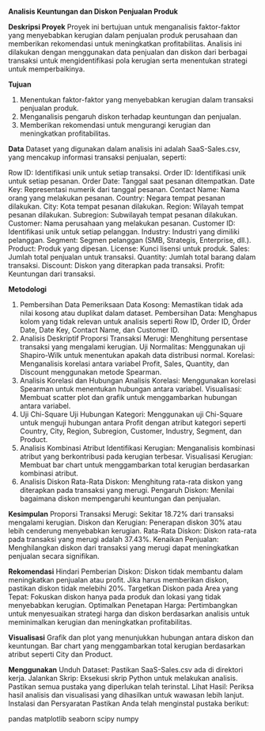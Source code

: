**Analisis Keuntungan dan Diskon Penjualan Produk**

**Deskripsi Proyek**
Proyek ini bertujuan untuk menganalisis faktor-faktor yang menyebabkan kerugian dalam penjualan produk perusahaan dan memberikan rekomendasi untuk meningkatkan profitabilitas. Analisis ini dilakukan dengan menggunakan data penjualan dan diskon dari berbagai transaksi untuk mengidentifikasi pola kerugian serta menentukan strategi untuk memperbaikinya.

**Tujuan**
1. Menentukan faktor-faktor yang menyebabkan kerugian dalam transaksi penjualan produk.
2. Menganalisis pengaruh diskon terhadap keuntungan dan penjualan.
3. Memberikan rekomendasi untuk mengurangi kerugian dan meningkatkan profitabilitas.

**Data**
Dataset yang digunakan dalam analisis ini adalah SaaS-Sales.csv, yang mencakup informasi transaksi penjualan, seperti:

Row ID: Identifikasi unik untuk setiap transaksi.
Order ID: Identifikasi unik untuk setiap pesanan.
Order Date: Tanggal saat pesanan ditempatkan.
Date Key: Representasi numerik dari tanggal pesanan.
Contact Name: Nama orang yang melakukan pesanan.
Country: Negara tempat pesanan dilakukan.
City: Kota tempat pesanan dilakukan.
Region: Wilayah tempat pesanan dilakukan.
Subregion: Subwilayah tempat pesanan dilakukan.
Customer: Nama perusahaan yang melakukan pesanan.
Customer ID: Identifikasi unik untuk setiap pelanggan.
Industry: Industri yang dimiliki pelanggan.
Segment: Segmen pelanggan (SMB, Strategis, Enterprise, dll.).
Product: Produk yang dipesan.
License: Kunci lisensi untuk produk.
Sales: Jumlah total penjualan untuk transaksi.
Quantity: Jumlah total barang dalam transaksi.
Discount: Diskon yang diterapkan pada transaksi.
Profit: Keuntungan dari transaksi.

**Metodologi**
1. Pembersihan Data
Pemeriksaan Data Kosong: Memastikan tidak ada nilai kosong atau duplikat dalam dataset.
Pembersihan Data: Menghapus kolom yang tidak relevan untuk analisis seperti Row ID, Order ID, Order Date, Date Key, Contact Name, dan Customer ID.
2. Analisis Deskriptif
Proporsi Transaksi Merugi: Menghitung persentase transaksi yang mengalami kerugian.
Uji Normalitas: Menggunakan uji Shapiro-Wilk untuk menentukan apakah data distribusi normal.
Korelasi: Menganalisis korelasi antara variabel Profit, Sales, Quantity, dan Discount menggunakan metode Spearman.
3. Analisis Korelasi dan Hubungan
Analisis Korelasi: Menggunakan korelasi Spearman untuk menentukan hubungan antara variabel.
Visualisasi: Membuat scatter plot dan grafik untuk menggambarkan hubungan antara variabel.
4. Uji Chi-Square
Uji Hubungan Kategori: Menggunakan uji Chi-Square untuk menguji hubungan antara Profit dengan atribut kategori seperti Country, City, Region, Subregion, Customer, Industry, Segment, dan Product.
5. Analisis Kombinasi Atribut
Identifikasi Kerugian: Menganalisis kombinasi atribut yang berkontribusi pada kerugian terbesar.
Visualisasi Kerugian: Membuat bar chart untuk menggambarkan total kerugian berdasarkan kombinasi atribut.
6. Analisis Diskon
Rata-Rata Diskon: Menghitung rata-rata diskon yang diterapkan pada transaksi yang merugi.
Pengaruh Diskon: Menilai bagaimana diskon mempengaruhi keuntungan dan penjualan.

**Kesimpulan**
Proporsi Transaksi Merugi: Sekitar 18.72% dari transaksi mengalami kerugian.
Diskon dan Kerugian: Penerapan diskon 30% atau lebih cenderung menyebabkan kerugian.
Rata-Rata Diskon: Diskon rata-rata pada transaksi yang merugi adalah 37.43%.
Kenaikan Penjualan: Menghilangkan diskon dari transaksi yang merugi dapat meningkatkan penjualan secara signifikan.

**Rekomendasi**
Hindari Pemberian Diskon: Diskon tidak membantu dalam meningkatkan penjualan atau profit. Jika harus memberikan diskon, pastikan diskon tidak melebihi 20%.
Targetkan Diskon pada Area yang Tepat: Fokuskan diskon hanya pada produk dan lokasi yang tidak menyebabkan kerugian.
Optimalkan Penetapan Harga: Pertimbangkan untuk menyesuaikan strategi harga dan diskon berdasarkan analisis untuk meminimalkan kerugian dan meningkatkan profitabilitas.

**Visualisasi**
Grafik dan plot yang menunjukkan hubungan antara diskon dan keuntungan.
Bar chart yang menggambarkan total kerugian berdasarkan atribut seperti City dan Product.

**Menggunakan**
Unduh Dataset: Pastikan SaaS-Sales.csv ada di direktori kerja.
Jalankan Skrip: Eksekusi skrip Python untuk melakukan analisis. Pastikan semua pustaka yang diperlukan telah terinstal.
Lihat Hasil: Periksa hasil analisis dan visualisasi yang dihasilkan untuk wawasan lebih lanjut.
Instalasi dan Persyaratan
Pastikan Anda telah menginstal pustaka berikut:

pandas
matplotlib
seaborn
scipy
numpy